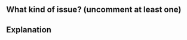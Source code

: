 <!--  
  1. select kind of issue by uncomment.
  2.
-->

## What kind of issue? (uncomment at least one)
<!-- - [X] Bug -->
<!-- - [X] Security problem -->
<!-- - [X] Request feature -->
<!-- - [X] Improvement -->
<!-- - [X] Enhancement -->
<!-- - [X] Other, please describe: ... -->

## Explanation
<!-- tell more about it. -->


<!-- delete this line if is a `bug`

### Expected
1. ...
2. ...

### Actually happening
1. ...
2. ...

delete this line if is a `bug` -->

<!-- delete this line if `necessary`
## Environment
- python: VERSION
- django: VERSION
- django-rest: VERSION
- OS: TYPE,VERSION
- app: VERSION
- other: xxxxxx
delete this line if `necessary` -->

<!--
## Other comment
tell more or delete it.
-->

